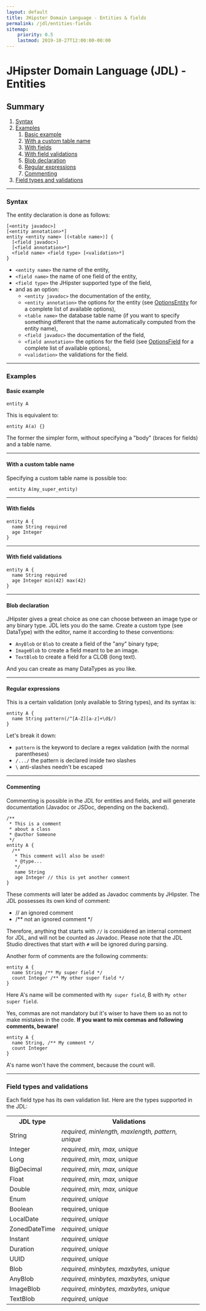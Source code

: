 ```yaml
---
layout: default
title: JHipster Domain Language - Entities & fields
permalink: /jdl/entities-fields
sitemap:
    priority: 0.5
    lastmod: 2019-10-27T12:00:00-00:00
---
```


# <i class="fa fa-star"></i> JHipster Domain Language (JDL) - Entities

## Summary

1. [Syntax](#syntax)
1. [Examples](#examples)
   1. [Basic example](#basic-example)
   1. [With a custom table name](#with-a-custom-table-name)
   1. [With fields](#with-fields)
   1. [With field validations](#with-field-validations)
   1. [Blob declaration](#blob-declaration)
   1. [Regular expressions](#regular-expressions)
   1. [Commenting](#commenting)
1. [Field types and validations](#field-types-and-validations)

---

### Syntax

The entity declaration is done as follows:
```
[<entity javadoc>]
[<entity annotation>*]
entity <entity name> [(<table name>)] {
  [<field javadoc>]
  [<field annotation>*]
  <field name> <field type> [<validation>*]
}
```

  - `<entity name>` the name of the entity,
  - `<field name>` the name of one field of the entity,
  - `<field type>` the JHipster supported type of the field,
  - and as an option:
    - `<entity javadoc>` the documentation of the entity,
    - `<entity annotation>` the options for the entity (see [OptionsEntity][] for a complete list of available options),
    - `<table name>` the database table name (if you want to specify something different that the name automatically computed from the entity name),
    - `<field javadoc>` the documentation of the field,
    - `<field annotation>` the options for the field (see [OptionsField][] for a complete list of available options),
    - `<validation>` the validations for the field.

---

### Examples

#### Basic example

```jdl
entity A
```

This is equivalent to:

```jdl
entity A(a) {}
```

The former the simpler form, without specifying a "body" (braces for fields) and a table name.

---

#### With a custom table name

Specifying a custom table name is possible too:

```jdl
 entity A(my_super_entity)
```

---

#### With fields

```jdl
entity A {
  name String required
  age Integer
}
```

---

#### With field validations

```jdl
entity A {
  name String required
  age Integer min(42) max(42)
}
```

---

#### Blob declaration

JHipster gives a great choice as one can choose between an image type or any binary type. JDL lets you do the same.
Create a custom type (see DataType) with the editor, name it according to these conventions:
  - `AnyBlob` or `Blob` to create a field of the "any" binary type;
  - `ImageBlob` to create a field meant to be an image.
  - `TextBlob` to create a field for a CLOB (long text).

And you can create as many DataTypes as you like.

---

#### Regular expressions

This is a certain validation (only available to String types), and its syntax is:

```jdl
entity A {
  name String pattern(/^[A-Z][a-z]+\d$/)
}
```

Let's break it down:
  - `pattern` is the keyword to declare a regex validation (with the normal parentheses)
  - `/.../` the pattern is declared inside two slashes
  - `\` anti-slashes needn't be escaped

---

#### Commenting

Commenting is possible in the JDL for entities and fields, and will generate documentation (Javadoc or JSDoc, depending
on the backend).

```jdl
/**
 * This is a comment
 * about a class
 * @author Someone
 */
entity A {
  /**
   * This comment will also be used!
   * @type...
   */
   name String
   age Integer // this is yet another comment
}
```

These comments will later be added as Javadoc comments by JHipster. The JDL possesses its own kind of comment:
  - // an ignored comment
  - /** not an ignored comment */

Therefore, anything that starts with `//` is considered an internal comment for JDL, and will not be counted as Javadoc.
Please note that the JDL Studio directives that start with `#` will be ignored during parsing.

Another form of comments are the following comments:
```
entity A {
  name String /** My super field */
  count Integer /** My other super field */
}
```

Here A's name will be commented with `My super field`, B with `My other super field`.

Yes, commas are not mandatory but it's wiser to have them so as not to make mistakes in the code.
**If you want to mix commas and following comments, beware!**
```
entity A {
  name String, /** My comment */
  count Integer
}
```
A's name won't have the comment, because the count will.

---

### Field types and validations

Each field type has its own validation list. Here are the types supported in the JDL:

<table class="table table-striped table-responsive">
  <tr>
    <th>JDL type</th>
    <th>Validations</th>
  </tr>
  <tr>
    <td>String</td>
    <td><dfn>required, minlength, maxlength, pattern, unique</dfn></td>
  </tr>
  <tr>
    <td>Integer</td>
    <td><dfn>required, min, max, unique</dfn></td>
  </tr>
  <tr>
    <td>Long</td>
    <td><dfn>required, min, max, unique</dfn></td>
  </tr>
  <tr>
    <td>BigDecimal</td>
    <td><dfn>required, min, max, unique</dfn></td>
  </tr>
  <tr>
    <td>Float</td>
    <td><dfn>required, min, max, unique</dfn></td>
  </tr>
  <tr>
    <td>Double</td>
    <td><dfn>required, min, max, unique</dfn></td>
  </tr>
  <tr>
    <td>Enum</td>
    <td><dfn>required, unique</dfn></td>
  </tr>
  <tr>
    <td>Boolean</td>
    <td>required, unique</td>
  </tr>
  <tr>
    <td>LocalDate</td>
    <td><dfn>required, unique</dfn></td>
  </tr>
  <tr>
    <td>ZonedDateTime</td>
    <td><dfn>required, unique</dfn></td>
  </tr>
  <tr>
    <td>Instant</td>
    <td><dfn>required, unique</dfn></td>
  </tr>
  <tr>
    <td>Duration</td>
    <td><dfn>required, unique</dfn></td>
  </tr>
  <tr>
    <td>UUID</td>
    <td><dfn>required, unique</dfn></td>
  </tr>
  <tr>
    <td>Blob</td>
    <td><dfn>required, minbytes, maxbytes, unique</dfn></td>
  </tr>
  <tr>
    <td>AnyBlob</td>
    <td><dfn>required, minbytes, maxbytes, unique</dfn></td>
  </tr>
  <tr>
    <td>ImageBlob</td>
    <td><dfn>required, minbytes, maxbytes, unique</dfn></td>
  </tr>
  <tr>
    <td>TextBlob</td>
    <td><dfn>required, unique</dfn></td>
  </tr>
</table>

[OptionsEntity]: options#entity-options "Options"
[OptionsField]: options#field-options "Options"
